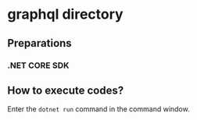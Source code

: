 # graphql directory

## Preparations
### .NET CORE SDK

## How to execute codes?
Enter the `dotnet run` command in the command window.
